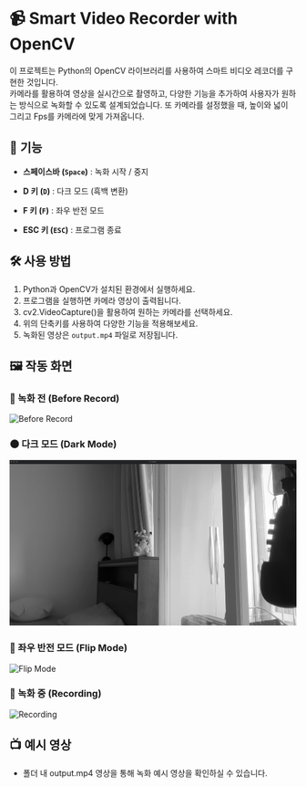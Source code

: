 # 📹 Smart Video Recorder with OpenCV  

이 프로젝트는 Python의 OpenCV 라이브러리를 사용하여 스마트 비디오 레코더를 구현한 것입니다.  
카메라를 활용하여 영상을 실시간으로 촬영하고, 다양한 기능을 추가하여 사용자가 원하는 방식으로 녹화할 수 있도록 설계되었습니다.
또 카메라를 설정했을 때, 높이와 넓이 그리고 Fps를 카메라에 맞게 가져옵니다.

## 🎥 기능  

- **스페이스바 (`Space`)** : 녹화 시작 / 중지

- **D 키 (`D`)** : 다크 모드 (흑백 변환)  
- **F 키 (`F`)** : 좌우 반전 모드  
- **ESC 키 (`ESC`)** : 프로그램 종료  

## 🛠 사용 방법  

1. Python과 OpenCV가 설치된 환경에서 실행하세요.  
2. 프로그램을 실행하면 카메라 영상이 출력됩니다.  
3. cv2.VideoCapture()을 활용하여 원하는 카메라를 선택하세요.
3. 위의 단축키를 사용하여 다양한 기능을 적용해보세요.  
4. 녹화된 영상은 `output.mp4` 파일로 저장됩니다.

## 🖼️ 작동 화면 

### 📌 녹화 전 (Before Record)  
![Before Record](Screenshots/Before_Record.png)  

### 🌑 다크 모드 (Dark Mode)  
![Dark Mode](Screenshots/Dark.png)  

### 🔄 좌우 반전 모드 (Flip Mode)  
![Flip Mode](Screenshots/Flip.png)  

### 🎥 녹화 중 (Recording)  
![Recording](Screenshots/Record.png)

## 📺 예시 영상
- 폴더 내 output.mp4 영상을 통해 녹화 예시 영상을 확인하실 수 있습니다.   
